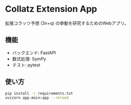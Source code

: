 # Collatz Extension App

拡張コラッツ予想 (3n+q) の挙動を研究するためのWebアプリ。

## 機能
- バックエンド: FastAPI
- 数式処理: SymPy
- テスト: pytest

## 使い方
```bash
pip install -r requirements.txt
uvicorn app.main:app --reload
